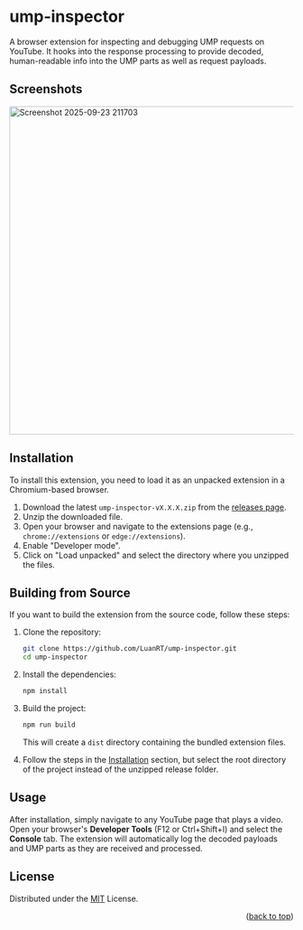 # ump-inspector

A browser extension for inspecting and debugging UMP requests on YouTube. It hooks into the response processing to provide decoded, human-readable info into the UMP parts as well as request payloads.

## Screenshots
<img width="682" height="581" alt="Screenshot 2025-09-23 211703" src="https://github.com/user-attachments/assets/7da0980b-23ea-4e8a-b32a-2e1ec481ea7c" />

## Installation

To install this extension, you need to load it as an unpacked extension in a Chromium-based browser.

1.  Download the latest `ump-inspector-vX.X.X.zip` from the [releases page](https://github.com/LuanRT/ump-inspector/releases).
2.  Unzip the downloaded file.
3.  Open your browser and navigate to the extensions page (e.g., `chrome://extensions` or `edge://extensions`).
4.  Enable "Developer mode".
5.  Click on "Load unpacked" and select the directory where you unzipped the files.

## Building from Source

If you want to build the extension from the source code, follow these steps:

1.  Clone the repository:
    ```sh
    git clone https://github.com/LuanRT/ump-inspector.git
    cd ump-inspector
    ```

2.  Install the dependencies:
    ```sh
    npm install
    ```

3.  Build the project:
    ```sh
    npm run build
    ```
    This will create a `dist` directory containing the bundled extension files.

4.  Follow the steps in the [Installation](#installation) section, but select the root directory of the project instead of the unzipped release folder.

## Usage

After installation, simply navigate to any YouTube page that plays a video. Open your browser's **Developer Tools** (F12 or Ctrl+Shift+I) and select the **Console** tab. The extension will automatically log the decoded payloads and UMP parts as they are received and processed.

## License
Distributed under the [MIT](./LICENSE) License.

<p align="right">
(<a href="#top">back to top</a>)
</p>
